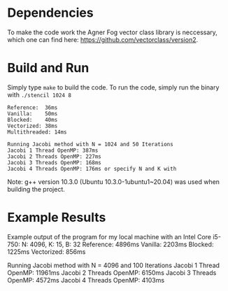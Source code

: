 # Dependencies
To make the code work the Agner Fog vector class library is neccessary, which one can find here: https://github.com/vectorclass/version2.
# Build and Run
Simply type ``make`` to build the code.
To run the code, simply run the binary with ``./stencil 1024 8``
````
Reference:  36ms
Vanilla:    50ms
Blocked:    40ms
Vectorized: 38ms
Multithreaded: 14ms

Running Jacobi method with N = 1024 and 50 Iterations
Jacobi 1 Thread OpenMP: 387ms
Jacobi 2 Threads OpenMP: 227ms
Jacobi 3 Threads OpenMP: 168ms
Jacobi 4 Threads OpenMP: 176ms or specify N and K with 
````

Note: g++ version 10.3.0 (Ubuntu 10.3.0-1ubuntu1~20.04) was used when building the project.
# Example Results 
Example output of the program for my local machine with an Intel Core i5-750:
N: 4096, K: 15, B: 32
Reference:  4896ms
Vanilla:    2203ms
Blocked:    1225ms
Vectorized: 856ms

Running Jacobi method with N = 4096 and 100 Iterations
Jacobi 1 Thread OpenMP: 11961ms
Jacobi 2 Threads OpenMP: 6150ms
Jacobi 3 Threads OpenMP: 4572ms
Jacobi 4 Threads OpenMP: 4103ms
